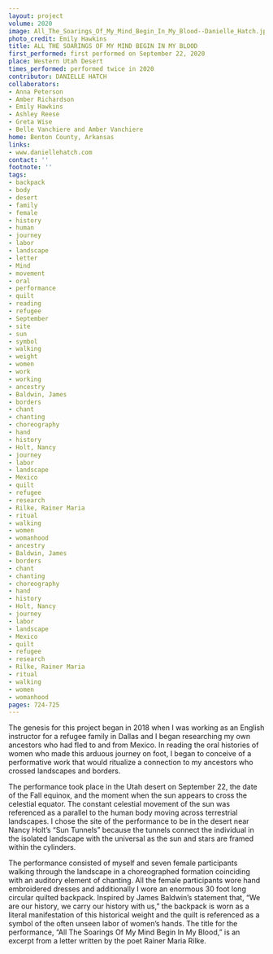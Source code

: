 ```yaml
---
layout: project
volume: 2020
image: All_The_Soarings_Of_My_Mind_Begin_In_My_Blood--Danielle_Hatch.jpg
photo_credit: Emily Hawkins
title: ALL THE SOARINGS OF MY MIND BEGIN IN MY BLOOD
first_performed: first performed on September 22, 2020
place: Western Utah Desert
times_performed: performed twice in 2020
contributor: DANIELLE HATCH
collaborators:
- Anna Peterson
- Amber Richardson
- Emily Hawkins
- Ashley Reese
- Greta Wise
- Belle Vanchiere and Amber Vanchiere
home: Benton County, Arkansas
links:
- www.daniellehatch.com
contact: ''
footnote: ''
tags:
- backpack
- body
- desert
- family
- female
- history
- human
- journey
- labor
- landscape
- letter
- Mind
- movement
- oral
- performance
- quilt
- reading
- refugee
- September
- site
- sun
- symbol
- walking
- weight
- women
- work
- working
- ancestry
- Baldwin, James
- borders
- chant
- chanting
- choreography
- hand
- history
- Holt, Nancy
- journey
- labor
- landscape
- Mexico
- quilt
- refugee
- research
- Rilke, Rainer Maria
- ritual
- walking
- women
- womanhood
- ancestry
- Baldwin, James
- borders
- chant
- chanting
- choreography
- hand
- history
- Holt, Nancy
- journey
- labor
- landscape
- Mexico
- quilt
- refugee
- research
- Rilke, Rainer Maria
- ritual
- walking
- women
- womanhood
pages: 724-725
---
```


The genesis for this project began in 2018 when I was working as an English instructor for a refugee family in Dallas and I began researching my own ancestors who had fled to and from Mexico. In reading the oral histories of women who made this arduous journey on foot, I began to conceive of a performative work that would ritualize a connection to my ancestors who crossed landscapes and borders.

The performance took place in the Utah desert on September 22, the date of the Fall equinox, and the moment when the sun appears to cross the celestial equator. The constant celestial movement of the sun was referenced as a parallel to the human body moving across terrestrial landscapes. I chose the site of the performance to be in the desert near Nancy Holt’s “Sun Tunnels” because the tunnels connect the individual in the isolated landscape with the universal as the sun and stars are framed within the cylinders.

The performance consisted of myself and seven female participants walking through the landscape in a choreographed formation coinciding with an auditory element of chanting. All the female participants wore hand embroidered dresses and additionally I wore an enormous 30 foot long circular quilted backpack. Inspired by James Baldwin’s statement that, “We are our history, we carry our history with us,” the backpack is worn as a literal manifestation of this historical weight and the quilt is referenced as a symbol of the often unseen labor of women’s hands. The title for the performance, “All The Soarings Of My Mind Begin In My Blood,” is an excerpt from a letter written by the poet Rainer Maria Rilke.